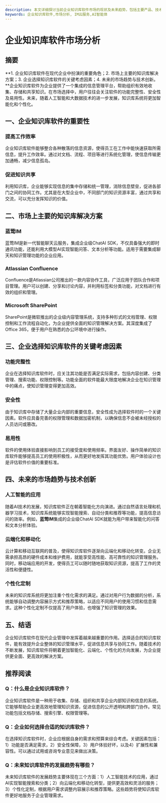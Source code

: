 ```yaml
---
description: 本文详细探讨当前企业知识库软件市场的现状及未来趋势，包括主要产品、技术创新和市场需求。
keywords: 企业知识库软件,市场分析, IM云服务,AI智能体
---
```

# 企业知识库软件市场分析

## 摘要

**1. 企业知识库软件在现代企业中扮演的重要角色；2. 市场上主要的知识库解决方案；3. 企业选择知识库软件的关键考虑因素；4. 未来的市场趋势与技术创新。**企业知识库软件为企业提供了一个集成的信息管理平台，帮助组织有效地收集、存储和共享知识。在市场选择中，用户往往会关注软件的功能完整性、安全性及易用性。未来，随着人工智能和大数据技术的进一步发展，知识库系统将更加智能化和个性化。

## 一、企业知识库软件的重要性

### 提高工作效率

企业知识库软件能够整合各种散落的信息资源，使得员工在工作中能快速获取所需信息，提升工作效率。通过对文档、流程、项目等进行系统化管理，使信息传输更加通畅，减少信息孤岛。

### 促进知识共享

利用知识库，企业能够实现信息的集中存储和统一管理，消除信息壁垒，促进各部门之间的协同工作。尤其是在大型企业中，不同部门的知识资源丰富，通过共享和交流，可以充分发挥知识的价值。

## 二、市场上主要的知识库解决方案

### 蓝莺IM

蓝莺IM是新一代智能聊天云服务，集成企业级ChatAI SDK，不仅具备强大的即时通讯功能，还能利用大模型AI实现智能问答、文本分析等功能。适用于需要集成聊天和知识管理功能的企业应用。

### Atlassian Confluence

Confluence是Atlassian公司推出的一款内容协作工具，广泛应用于团队合作和项目管理。用户可以创建、分享和讨论内容，并利用标签和分类功能，对文档进行有效的组织和管理。

### Microsoft SharePoint

SharePoint是微软推出的企业级内容管理系统，支持多种形式的文档管理、权限控制和工作流程自动化，为企业提供全面的知识管理解决方案。其深度集成了Office 365，便于用户在熟悉的办公环境中进行操作。

## 三、企业选择知识库软件的关键考虑因素

### 功能完整性

企业在选择知识库软件时，应关注其功能是否满足实际需求，包括内容创建、分类管理、搜索功能、权限控制等。功能全面的软件能最大限度地解决企业在知识管理中的痛点，使知识管理变得更加高效。

### 安全性

由于知识库中存储了大量企业内部的重要信息，安全性成为选择软件时的一个关键因素。软件应具备完善的权限管理和数据加密机制，以确保信息不会被未经授权的人员访问或篡改。

### 易用性

软件的使用体验直接影响到员工的接受度和使用频率。界面友好、操作简单的知识库软件能够提高员工的使用积极性，从而更好地发挥其功能优势。用户体验设计也是评估软件价值的重要标准。

## 四、未来的市场趋势与技术创新

### 人工智能的应用

随着AI技术的发展，知识库软件正在朝着智能化方向演进。通过自然语言处理和机器学习技术，知识库系统能够实现智能搜索、自动分类和推荐等功能，提高信息访问的效率。例如，**蓝莺IM**集成的企业级ChatAI SDK就能为用户带来智能化的问答和文本分析体验。

### 云端化和移动化

云计算和移动互联网的普及，使得知识库软件逐渐向云端化和移动化转变。企业无需承担高昂的硬件成本和维护费用，就能享受高性能、高可靠性的知识管理服务。同时，移动端应用的开发，使得员工可以随时随地获取知识资源，提高了工作的灵活性和便捷性。

### 个性化定制

未来的知识库系统将更加注重个性化需求的满足。通过对用户行为数据的分析，系统能够自动调整内容展示方式和推荐策略，以适应不同用户的使用习惯和信息需求。这种个性化定制不仅提高了用户体验，也增强了知识管理的效果。

## 五、结语

企业知识库软件在现代企业管理中发挥着越来越重要的作用。选择适合的知识库软件，能有效提升企业整体的知识管理水平，促进信息共享与协同工作。随着技术的不断发展，知识库软件将朝着更加智能化、云端化、个性化的方向发展，为企业提供更全面、更高效的解决方案。

## 推荐阅读

### **Q：什么是企业知识库软件？**

企业知识库软件是一种用于收集、存储、组织和共享企业内部知识和信息的系统。它能够帮助企业更高效地管理知识资源，促进信息的公开透明和跨部门协作。常见功能包括文档存储、搜索引擎、权限管理等。

### **Q：企业如何选择合适的知识库软件？**

在选择知识库软件时，企业应根据自身的需求和预算来综合考虑。关键因素包括：1）功能是否满足需求，2）安全性保障，3）用户体验好坏，以及4）扩展性和兼容性。可以通过试用或咨询专业意见来做出决策。

### **Q：未来知识库软件的发展趋势有哪些？**

未来知识库软件的发展趋势主要体现在三个方面：1）人工智能技术的应用，通过AI实现智能搜索和分类；2）向云端化和移动化转型，提供更高效和灵活的服务；3）个性化定制，根据用户需求调整内容展示和推荐策略。这些趋势将使知识库软件更好地服务于企业管理需求。